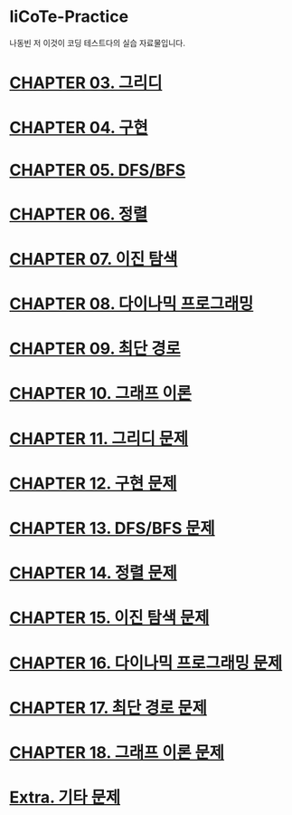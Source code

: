 # IiCoTe-Practice
나동빈 저 이것이 코딩 테스트다의 실습 자료물입니다.

# <a href="https://github.com/roqhdehd502/IiCoTe-Practice/tree/main/CHAPTER03">CHAPTER 03. 그리디</a>

# <a href="https://github.com/roqhdehd502/IiCoTe-Practice/tree/main/CHAPTER04">CHAPTER 04. 구현</a>

# <a href="https://github.com/roqhdehd502/IiCoTe-Practice/tree/main/CHAPTER05">CHAPTER 05. DFS/BFS</a>

# <a href="https://github.com/roqhdehd502/IiCoTe-Practice/tree/main/CHAPTER06">CHAPTER 06. 정렬</a>

# <a href="https://github.com/roqhdehd502/IiCoTe-Practice/tree/main/CHAPTER07">CHAPTER 07. 이진 탐색</a>

# <a href="https://github.com/roqhdehd502/IiCoTe-Practice/tree/main/CHAPTER08">CHAPTER 08. 다이나믹 프로그래밍</a>

# <a href="https://github.com/roqhdehd502/IiCoTe-Practice/tree/main/CHAPTER09">CHAPTER 09. 최단 경로</a>

# <a href="https://github.com/roqhdehd502/IiCoTe-Practice/tree/main/CHAPTER10">CHAPTER 10. 그래프 이론</a>

# <a href="https://github.com/roqhdehd502/IiCoTe-Practice/tree/main/CHAPTER11">CHAPTER 11. 그리디 문제</a>

# <a href="https://github.com/roqhdehd502/IiCoTe-Practice/tree/main/CHAPTER12">CHAPTER 12. 구현 문제</a>

# <a href="https://github.com/roqhdehd502/IiCoTe-Practice/tree/main/CHAPTER13">CHAPTER 13. DFS/BFS 문제</a>

# <a href="https://github.com/roqhdehd502/IiCoTe-Practice/tree/main/CHAPTER14">CHAPTER 14. 정렬 문제</a>

# <a href="https://github.com/roqhdehd502/IiCoTe-Practice/tree/main/CHAPTER15">CHAPTER 15. 이진 탐색 문제</a>

# <a href="https://github.com/roqhdehd502/IiCoTe-Practice/tree/main/CHAPTER16">CHAPTER 16. 다이나믹 프로그래밍 문제</a>

# <a href="https://github.com/roqhdehd502/IiCoTe-Practice/tree/main/CHAPTER17">CHAPTER 17. 최단 경로 문제</a>

# <a href="https://github.com/roqhdehd502/IiCoTe-Practice/tree/main/CHAPTER18">CHAPTER 18. 그래프 이론 문제</a>
<!--
# <a href="https://github.com/roqhdehd502/IiCoTe-Practice/tree/main/CHAPTER19">CHAPTER 19. 2020년 상반기 삼성전자 기출문제</a>
-->
# <a href="https://github.com/roqhdehd502/IiCoTe-Practice/tree/main/Extra">Extra. 기타 문제</a>
